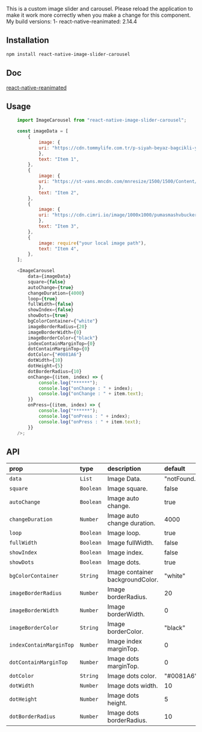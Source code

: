 This is a custom image slider and carousel.
Please reload the application to make it work more correctly when you make a change for this component.
My build versions:
1- react-native-reanimated: 2.14.4

## Installation

```bash
npm install react-native-image-slider-carousel
```

## Doc

[react-native-reanimated](https://docs.swmansion.com/react-native-reanimated/)

## Usage

```js
    import ImageCarousel from "react-native-image-slider-carousel";

    const imageData = [
        {
            image: {
            uri: "https://cdn.tommylife.com.tr/p-siyah-beyaz-bagcikli-yuksek-taban-suni-deri-erkek-spor-ayakkabi-89111-spor-ayakkabi-tommylife-t11er-89111-173162-32-O.jpg",
            },
            text: "Item 1",
        },
        {
            image: {
            uri: "https://st-vans.mncdn.com/mnresize/1500/1500/Content/media/ProductImg/original/637639363468969344.jpg",
            },
            text: "Item 2",
        },
        {
            image: {
            uri: "https://cdn.cimri.io/image/1000x1000/pumasmashvbuckerkeksporayakkabgri_208856385.jpg",
            },
            text: "Item 3",
        },
        {
            image: require("your local image path"),
            text: "Item 4",
        },
    ];

    <ImageCarousel
        data={imageData}
        square={false}
        autoChange={true}
        changeDuration={4000}
        loop={true}
        fullWidth={false}
        showIndex={false}
        showDots={true}
        bgColorContainer={"white"}
        imageBorderRadius={20}
        imageBorderWidth={0}
        imageBorderColor={"black"}
        indexContainMarginTop={0}
        dotContainMarginTop={0}
        dotColor={"#0081A6"}
        dotWidth={10}
        dotHeight={5}
        dotBorderRadius={10}
        onChange={(item, index) => {
            console.log("******");
            console.log("onChange : " + index);
            console.log("onChange : " + item.text);
        }}
        onPress={(item, index) => {
            console.log("******");
            console.log("onPress : " + index);
            console.log("onPress : " + item.text);
        }}
    />;
```

## API

| prop                    | type      | description                      | default        |
| :---------------------- | :-------- | :------------------------------- | :------------- |
| `data`                  | `List`    | Image Data.                      | "notFound.png" |
| `square`                | `Boolean` | Image square.                    | false          |
| `autoChange`            | `Boolean` | Image auto change.               | true           |
| `changeDuration`        | `Number`  | Image auto change duration.      | 4000           |
| `loop`                  | `Boolean` | Image loop.                      | true           |
| `fullWidth`             | `Boolean` | Image fullWidth.                 | false          |
| `showIndex`             | `Boolean` | Image index.                     | false          |
| `showDots`              | `Boolean` | Image dots.                      | true           |
| `bgColorContainer`      | `String`  | Image container backgroundColor. | "white"        |
| `imageBorderRadius`     | `Number`  | Image borderRadius.              | 20             |
| `imageBorderWidth`      | `Number`  | Image borderWidth.               | 0              |
| `imageBorderColor`      | `String`  | Image borderColor.               | "black"        |
| `indexContainMarginTop` | `Number`  | Image index marginTop.           | 0              |
| `dotContainMarginTop`   | `Number`  | Image dots marginTop.            | 0              |
| `dotColor`              | `String`  | Image dots color.                | "#0081A6"      |
| `dotWidth`              | `Number`  | Image dots width.                | 10             |
| `dotHeight`             | `Number`  | Image dots height.               | 5              |
| `dotBorderRadius`       | `Number`  | Image dots borderRadius.         | 10             |
